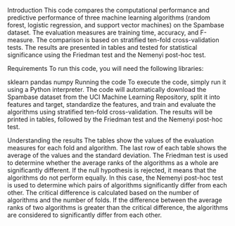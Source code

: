 Introduction
This code compares the computational performance and predictive performance of three machine learning algorithms (random forest, logistic regression, and support vector machines) on the Spambase dataset. The evaluation measures are training time, accuracy, and F-measure. The comparison is based on stratified ten-fold cross-validation tests. The results are presented in tables and tested for statistical significance using the Friedman test and the Nemenyi post-hoc test.

Requirements
To run this code, you will need the following libraries:

sklearn
pandas
numpy
Running the code
To execute the code, simply run it using a Python interpreter. The code will automatically download the Spambase dataset from the UCI Machine Learning Repository, split it into features and target, standardize the features, and train and evaluate the algorithms using stratified ten-fold cross-validation. The results will be printed in tables, followed by the Friedman test and the Nemenyi post-hoc test.

Understanding the results
The tables show the values of the evaluation measures for each fold and algorithm. The last row of each table shows the average of the values and the standard deviation. The Friedman test is used to determine whether the average ranks of the algorithms as a whole are significantly different. If the null hypothesis is rejected, it means that the algorithms do not perform equally. In this case, the Nemenyi post-hoc test is used to determine which pairs of algorithms significantly differ from each other. The critical difference is calculated based on the number of algorithms and the number of folds. If the difference between the average ranks of two algorithms is greater than the critical difference, the algorithms are considered to significantly differ from each other.